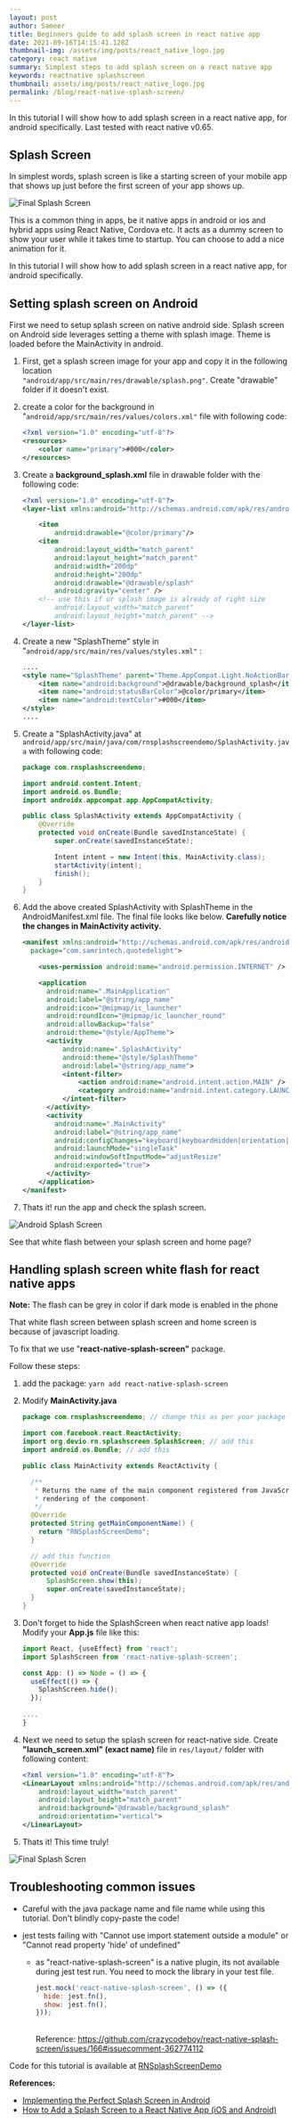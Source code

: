 ```yaml
---
layout: post
author: Sameer
title: Beginners guide to add splash screen in react native app
date: 2021-09-16T14:15:41.128Z
thumbnail-img: /assets/img/posts/react_native_logo.jpg
category: react native
summary: Simplest steps to add splash screen on a react native app
keywords: reactnative splashscreen
thumbnail: assets/img/posts/react_native_logo.jpg
permalink: /blog/react-native-splash-screen/
---
```

In this tutorial I will show how to add splash screen in a react native app, for android specifically. Last tested with react native v0.65.

## Splash Screen

In simplest words, splash screen is like a starting screen of your mobile app that shows up just before the first screen of your app shows up. 

![Final Splash Screen](/assets/img/posts/splash-final.gif "Final Splash Screen")

This is a common thing in apps, be it native apps in android or ios and hybrid apps using React Native, Cordova etc. It acts as a dummy screen to show your user while it takes time to startup. You can choose to add a nice animation for it. 

In this tutorial I will show how to add splash screen in a react native app, for android specifically.

## Setting splash screen on Android

First we need to setup splash screen on native android side. Splash screen on Android side leverages setting a theme with splash image. Theme is loaded before the MainActivity in android. 

1. First, get a splash screen image for your app and copy it in the following location\
   `"android/app/src/main/res/drawable/splash.png"`. Create "drawable" folder if it doesn't exist.
2. create a color for the background in "`android/app/src/main/res/values/colors.xml"` file with following code:

   ```xml
   <?xml version="1.0" encoding="utf-8"?>
   <resources>
       <color name="primary">#000</color>
   </resources>
   ```
3. Create a **background_splash.xml** file in drawable folder with the following code:

   ```xml
   <?xml version="1.0" encoding="utf-8"?>
   <layer-list xmlns:android="http://schemas.android.com/apk/res/android">

       <item
           android:drawable="@color/primary"/>
       <item
           android:layout_width="match_parent"
           android:layout_height="match_parent"
           android:width="200dp"
           android:height="200dp"
           android:drawable="@drawable/splash"
           android:gravity="center" />
       <!-- use this if ur splash image is already of right size
           android:layout_width="match_parent"
           android:layout_height="match_parent" -->
   </layer-list>
   ```
4. Create a new "SplashTheme" style in "`android/app/src/main/res/values/styles.xml"` :

   ```xml
   ....
   <style name="SplashTheme" parent="Theme.AppCompat.Light.NoActionBar">
       <item name="android:background">@drawable/background_splash</item>
       <item name="android:statusBarColor">@color/primary</item>
       <item name="android:textColor">#000</item>
   </style>
   ....
   ```
5. Create a "SplashActivity.java" at `android/app/src/main/java/com/rnsplashscreendemo/SplashActivity.java` with following code:

   ```java
   package com.rnsplashscreendemo;

   import android.content.Intent;
   import android.os.Bundle;
   import androidx.appcompat.app.AppCompatActivity;

   public class SplashActivity extends AppCompatActivity {
       @Override
       protected void onCreate(Bundle savedInstanceState) {
           super.onCreate(savedInstanceState);

           Intent intent = new Intent(this, MainActivity.class);
           startActivity(intent);
           finish();
       }
   }
   ```
6. Add the above created SplashActivity with SplashTheme in the AndroidManifest.xml file. The final file looks like below. **Carefully notice the changes in MainActivity activity.**

   ```xml
   <manifest xmlns:android="http://schemas.android.com/apk/res/android"
     package="com.samrintech.quotedelight">

       <uses-permission android:name="android.permission.INTERNET" />

       <application
         android:name=".MainApplication"
         android:label="@string/app_name"
         android:icon="@mipmap/ic_launcher"
         android:roundIcon="@mipmap/ic_launcher_round"
         android:allowBackup="false"
         android:theme="@style/AppTheme">
         <activity
             android:name=".SplashActivity"
             android:theme="@style/SplashTheme"
             android:label="@string/app_name">
             <intent-filter>
                 <action android:name="android.intent.action.MAIN" />
                 <category android:name="android.intent.category.LAUNCHER" />
             </intent-filter>
         </activity>
         <activity
           android:name=".MainActivity"
           android:label="@string/app_name"
           android:configChanges="keyboard|keyboardHidden|orientation|screenSize|uiMode"
           android:launchMode="singleTask"
           android:windowSoftInputMode="adjustResize"
           android:exported="true">
         </activity>
       </application>
   </manifest>
   ```
7. Thats it! run the app and check the splash screen.

![Android Splash Screen](/assets/img/posts/splash-android.gif "Android Splash Screen")

See that white flash between your splash screen and home page?

## Handling splash screen white flash for react native apps

**Note:** The flash can be grey in color if dark mode is enabled in the phone

That white flash screen between splash screen and home screen is because of javascript loading. 

To fix that we use "**react-native-splash-screen"** package.

Follow these steps:

1. add the package: `yarn add react-native-splash-screen`
2. Modify **MainActivity.java**

   ```java
   package com.rnsplashscreendemo; // change this as per your package

   import com.facebook.react.ReactActivity;
   import org.devio.rn.splashscreen.SplashScreen; // add this
   import android.os.Bundle; // add this

   public class MainActivity extends ReactActivity {

     /**
      * Returns the name of the main component registered from JavaScript. This is used to schedule
      * rendering of the component.
      */
     @Override
     protected String getMainComponentName() {
       return "RNSplashScreenDemo";
     }

     // add this function
     @Override 
     protected void onCreate(Bundle savedInstanceState) {
         SplashScreen.show(this);
         super.onCreate(savedInstanceState);
     }
   }

   ```
3. Don't forget to hide the SplashScreen when react native app loads! Modify your **App.js** file like this:

   ```javascript
   import React, {useEffect} from 'react';
   import SplashScreen from 'react-native-splash-screen';

   const App: () => Node = () => {
     useEffect(() => {
       SplashScreen.hide();
     });
     
   ....
   }
   ```
4. Next we need to setup the splash screen for react-native side. Create **"launch_screen.xml" (exact name)** file in `res/layout/` folder with following content:

   ```xml
   <?xml version="1.0" encoding="utf-8"?>
   <LinearLayout xmlns:android="http://schemas.android.com/apk/res/android"
       android:layout_width="match_parent"
       android:layout_height="match_parent"
       android:background="@drawable/background_splash"
       android:orientation="vertical">
   </LinearLayout>

   ```
5. Thats it! This time truly!

![Final Splash Scren](/assets/img/posts/splash-final.gif "Final Splash Screen")

## Troubleshooting common issues

* Careful with the java package name and file name while using this tutorial. Don't blindly copy-paste the code!
* jest tests failing with "Cannot use import statement outside a module" or "Cannot read property 'hide' of undefined"

  * as "react-native-splash-screen" is a native plugin, its not available during jest test run. You need to mock the library in your test file.

    ```javascript
    jest.mock('react-native-splash-screen', () => ({
      hide: jest.fn(),
      show: jest.fn(),
    }));
    ```

    \
    Reference: <https://github.com/crazycodeboy/react-native-splash-screen/issues/166#issuecomment-362774112>

Code for this tutorial is available at [RNSplashScreenDemo](https://github.com/sameer-j/RNSplashScreenDemo)

**References:**

* [Implementing the Perfect Splash Screen in Android](https://medium.com/geekculture/implementing-the-perfect-splash-screen-in-android-295de045a8dc)
* [How to Add a Splash Screen to a React Native App (iOS and Android)](https://medium.com/handlebar-labs/how-to-add-a-splash-screen-to-a-react-native-app-ios-and-android-30a3cec835ae)